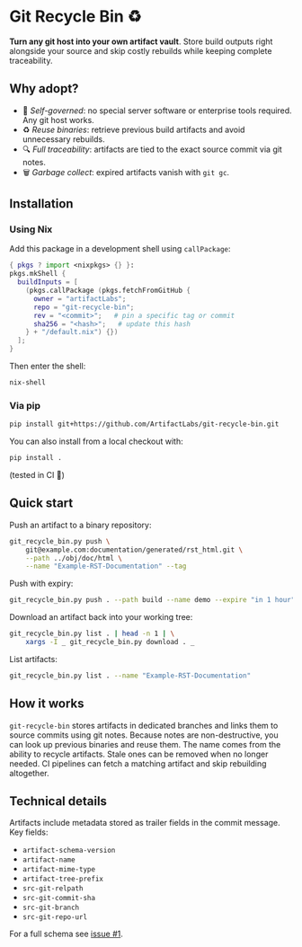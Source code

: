 # Git Recycle Bin ♻️

**Turn any git host into your own artifact vault**.
Store build outputs right alongside your source and skip costly rebuilds while
keeping complete traceability.

## Why adopt?

- 🌱 *Self-governed*: no special server software or enterprise tools required.
  Any git host works.
- ♻️ *Reuse binaries*: retrieve previous build artifacts and avoid unnecessary rebuilds.
- 🔍 *Full traceability*: artifacts are tied to the exact source commit via git notes.
- 🗑️ *Garbage collect*: expired artifacts vanish with `git gc`.

## Installation

### Using Nix

Add this package in a development shell using `callPackage`:

```nix
{ pkgs ? import <nixpkgs> {} }:
pkgs.mkShell {
  buildInputs = [
    (pkgs.callPackage (pkgs.fetchFromGitHub {
      owner = "artifactLabs";
      repo = "git-recycle-bin";
      rev = "<commit>";   # pin a specific tag or commit
      sha256 = "<hash>";   # update this hash
    } + "/default.nix") {})
  ];
}
```

Then enter the shell:

```bash
nix-shell
```

### Via pip

```bash
pip install git+https://github.com/ArtifactLabs/git-recycle-bin.git
```

You can also install from a local checkout with:

```bash
pip install .
```
(tested in CI 🎉)

## Quick start

Push an artifact to a binary repository:

```bash
git_recycle_bin.py push \
    git@example.com:documentation/generated/rst_html.git \
    --path ../obj/doc/html \
    --name "Example-RST-Documentation" --tag
```
Push with expiry:

```bash
git_recycle_bin.py push . --path build --name demo --expire "in 1 hour"
```

Download an artifact back into your working tree:

```bash
git_recycle_bin.py list . | head -n 1 | \
    xargs -I _ git_recycle_bin.py download . _
```
List artifacts:

```bash
git_recycle_bin.py list . --name "Example-RST-Documentation"
```

## How it works

`git-recycle-bin` stores artifacts in dedicated branches and links them to source
commits using git notes.
Because notes are non-destructive, you can look up previous binaries and reuse them.
The name comes from the ability to recycle artifacts.
Stale ones can be removed when no longer needed.
CI pipelines can fetch a matching artifact and skip rebuilding altogether.

## Technical details

Artifacts include metadata stored as trailer fields in the commit message. Key fields:

* `artifact-schema-version`
* `artifact-name`
* `artifact-mime-type`
* `artifact-tree-prefix`
* `src-git-relpath`
* `src-git-commit-sha`
* `src-git-branch`
* `src-git-repo-url`

For a full schema see [issue #1](issues/0001-git-notes-integration.md).


